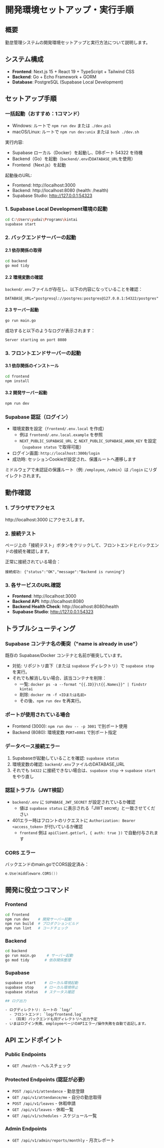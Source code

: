 # 開発環境セットアップ・実行手順

## 概要
勤怠管理システムの開発環境セットアップと実行方法について説明します。

## システム構成
- **Frontend**: Next.js 15 + React 19 + TypeScript + Tailwind CSS
- **Backend**: Go + Echo Framework + GORM
- **Database**: PostgreSQL (Supabase Local Development)

## セットアップ手順

### 一括起動（おすすめ：1コマンド）
- Windows: ルートで `npm run dev` または `./dev.ps1`
- macOS/Linux: ルートで `npm run dev:unix` または `bash ./dev.sh`

実行内容:
- Supabase ローカル（Docker）を起動し、DBポート 54322 を待機
- Backend（Go）を起動（`backend/.env`の`DATABASE_URL`を使用）
- Frontend（Next.js）を起動

起動後のURL:
- Frontend: http://localhost:3000
- Backend: http://localhost:8080 (health: /health)
- Supabase Studio: http://127.0.0.1:54323

### 1. Supabase Local Development環境の起動
```bash
cd C:\Users\yudai\Programs\kintai
supabase start
```

### 2. バックエンドサーバーの起動

#### 2.1 依存関係の取得
```bash
cd backend
go mod tidy
```

#### 2.2 環境変数の確認
`backend/.env`ファイルが存在し、以下の内容になっていることを確認：
```
DATABASE_URL="postgresql://postgres:postgres@127.0.0.1:54322/postgres"
```

#### 2.3 サーバー起動
```bash
go run main.go
```

成功すると以下のようなログが表示されます：
```
Server starting on port 8080
```

### 3. フロントエンドサーバーの起動

#### 3.1 依存関係のインストール
```bash
cd frontend
npm install
```

#### 3.2 開発サーバー起動
```bash
npm run dev
```

### Supabase 認証（ログイン）
- 環境変数を設定（`frontend/.env.local` を作成）
  - 例は `frontend/.env.local.example` を参照
  - `NEXT_PUBLIC_SUPABASE_URL` と `NEXT_PUBLIC_SUPABASE_ANON_KEY` を設定（`supabase status` で取得可能）
- ログイン画面: `http://localhost:3000/login`
- 成功時: セッションCookieが設定され、保護ルートへ遷移します

ミドルウェアで未認証の保護ルート（例: `/employee`, `/admin`）は `/login` にリダイレクトされます。

## 動作確認

### 1. ブラウザでアクセス
http://localhost:3000 にアクセスします。

### 2. 接続テスト
ページ上の「接続テスト」ボタンをクリックして、フロントエンドとバックエンドの接続を確認します。

正常に接続されている場合：
```
接続成功: {"status":"OK","message":"Backend is running"}
```

### 3. 各サービスのURL確認
- **Frontend**: http://localhost:3000
- **Backend API**: http://localhost:8080
- **Backend Health Check**: http://localhost:8080/health
- **Supabase Studio**: http://127.0.0.1:54323

## トラブルシューティング

### Supabase コンテナ名の衝突（"name is already in use"）
既存の Supabase/Docker コンテナと名前が衝突しています。

- 対処: リポジトリ直下（または `supabase` ディレクトリ）で `supabase stop` を実行。
- それでも解消しない場合、該当コンテナを削除：
  - 一覧: `docker ps -a --format "{{.ID}}\t{{.Names}}" | findstr kintai`
  - 削除: `docker rm -f <IDまたは名前>`
  - その後、`npm run dev` を再実行。

### ポートが使用されている場合
- Frontend (3000): `npm run dev -- -p 3001` で別ポート使用
- Backend (8080): 環境変数 `PORT=8081` で別ポート指定

### データベース接続エラー
1. Supabaseが起動していることを確認: `supabase status`
2. 環境変数の確認: `backend/.env`ファイルのDATABASE_URL
3. それでも `54322` に接続できない場合は、`supabase stop` → `supabase start` をやり直し

### 認証トラブル（JWT検証）
- `backend/.env` に `SUPABASE_JWT_SECRET` が設定されているか確認
  - 値は `supabase status` に表示される「JWT secret」と一致させてください
- 401エラー時はフロントのリクエストに `Authorization: Bearer <access_token>` が付いているか確認
  - `frontend` 側は `apiClient.get(url, { auth: true })` で自動付与されます

### CORS エラー
バックエンドのmain.goでCORS設定済み：
```go
e.Use(middleware.CORS())
```

## 開発に役立つコマンド

### Frontend
```bash
cd frontend
npm run dev    # 開発サーバー起動
npm run build  # プロダクションビルド
npm run lint   # コードチェック
```

### Backend
```bash
cd backend
go run main.go     # サーバー起動
go mod tidy       # 依存関係整理
```

### Supabase
```bash
supabase start    # ローカル環境起動
supabase stop     # ローカル環境停止
supabase status   # ステータス確認

## ログ出力

- ログディレクトリ: ルートの `log/`
  - フロントエンド: `log/frontend.log`
  - （将来）バックエンドも同ディレクトリへ出力予定
- いまはログイン失敗、employeeページのAPIエラー/操作失敗を自動で追記します。
```

## API エンドポイント

### Public Endpoints
- `GET /health` - ヘルスチェック

### Protected Endpoints (認証が必要)
- `POST /api/v1/attendance` - 勤怠登録
- `GET /api/v1/attendance/me` - 自分の勤怠取得
- `POST /api/v1/leaves` - 休暇申請
- `GET /api/v1/leaves` - 休暇一覧
- `GET /api/v1/schedules` - スケジュール一覧

### Admin Endpoints
- `GET /api/v1/admin/reports/monthly` - 月次レポート
